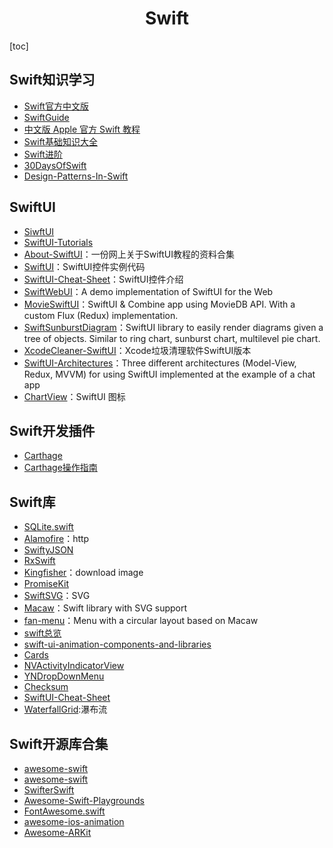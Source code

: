 <h1 align="center">Swift</h1>

[toc]

## Swift知识学习

* [Swift官方中文版](https://swiftgg.gitbook.io/swift/)
* [SwiftGuide](https://github.com/ipader/SwiftGuide)
* [中文版 Apple 官方 Swift 教程](https://github.com/SwiftGGTeam/the-swift-programming-language-in-chinese)
* [Swift基础知识大全](https://github.com/iOS-Swift-Developers/Swift)
* [Swift进阶](https://github.com/Liaoworking/Advanced-Swift)
* [30DaysOfSwift](https://github.com/allenwong/30DaysofSwift)
* [Design-Patterns-In-Swift](https://github.com/ochococo/Design-Patterns-In-Swift)

##  SwiftUI

* [SiwftUI](https://github.com/ygit/swiftui)
* [SwiftUI-Tutorials](https://github.com/WillieWangWei/SwiftUI-Tutorials)
* [About-SwiftUI](https://github.com/Juanpe/About-SwiftUI)：一份网上关于SwiftUI教程的资料合集
* [SwiftUI](https://github.com/Jinxiansen/SwiftUI)：SwiftUI控件实例代码
* [SwiftUI-Cheat-Sheet](https://github.com/SimpleBoilerplates/SwiftUI-Cheat-Sheet)：SwiftUI控件介绍
* [SwiftWebUI](https://github.com/SwiftWebUI/SwiftWebUI)：A demo implementation of SwiftUI for the Web
* [MovieSwiftUI](https://github.com/Dimillian/MovieSwiftUI)：SwiftUI & Combine app using MovieDB API. With a custom Flux (Redux) implementation.
* [SwiftSunburstDiagram](https://github.com/lludo/SwiftSunburstDiagram)：SwiftUI library to easily render diagrams given a tree of objects. Similar to ring chart, sunburst chart, multilevel pie chart.
* [XcodeCleaner-SwiftUI](https://github.com/waylybaye/XcodeCleaner-SwiftUI)：Xcode垃圾清理软件SwiftUI版本
* [SwiftUI-Architectures](https://github.com/quickbirdstudios/SwiftUI-Architectures)：Three different architectures (Model-View, Redux, MVVM) for using SwiftUI implemented at the example of a chat app
* [ChartView](https://github.com/AppPear/ChartView)：SwiftUI 图标

## Swift开发插件

* [Carthage](https://github.com/Carthage/Carthage)
* [Carthage操作指南](/Swift/Carthage.md)

## Swift库

* [SQLite.swift](https://github.com/stephencelis/SQLite.swift)
* [Alamofire](https://github.com/Alamofire/Alamofire)：http
* [SwiftyJSON](https://github.com/SwiftyJSON/SwiftyJSON)
* [RxSwift](https://github.com/ReactiveX/RxSwift)
* [Kingfisher](https://github.com/onevcat/Kingfisher)：download image
* [PromiseKit](https://github.com/mxcl/PromiseKit)
* [SwiftSVG](https://github.com/mchoe/SwiftSVG)：SVG
* [Macaw](https://github.com/exyte/Macaw)：Swift library with SVG support
* [fan-menu](https://github.com/exyte/fan-menu)：Menu with a circular layout based on Macaw
* [swift总览](https://github.com/topics/swift)
* [swift-ui-animation-components-and-libraries](https://github.com/Ramotion/swift-ui-animation-components-and-libraries)
* [Cards](https://github.com/PaoloCuscela/Cards)
* [NVActivityIndicatorView](https://github.com/ninjaprox/NVActivityIndicatorView)
* [YNDropDownMenu](https://github.com/younatics/YNDropDownMenu)
* [Checksum](https://github.com/rnine/Checksum)
* [SwiftUI-Cheat-Sheet](https://github.com/SimpleBoilerplates/SwiftUI-Cheat-Sheet)
* [WaterfallGrid](https://github.com/paololeonardi/WaterfallGrid):瀑布流

## Swift开源库合集

- [awesome-swift](https://github.com/matteocrippa/awesome-swift)
- [awesome-swift](https://github.com/Wolg/awesome-swift)
- [SwifterSwift](https://github.com/SwifterSwift/SwifterSwift)
- [Awesome-Swift-Playgrounds](https://github.com/uraimo/Awesome-Swift-Playgrounds)
- [FontAwesome.swift](https://github.com/thii/FontAwesome.swift)
- [awesome-ios-animation](https://github.com/ameizi/awesome-ios-animation)
- [Awesome-ARKit](https://github.com/olucurious/Awesome-ARKit)
